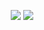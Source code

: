 <p align="center">
  <img src="https://github-readme-stats.vercel.app/api?username=0xSoEasY&theme=calm&show_icons=true&hide_border=true">
  <img src="https://github-readme-stats.vercel.app/api/top-langs/?username=0xSoEasY&theme=calm&layout=compact&hide_border=true&langs_count=8&hide=html,css,blade,makefile,batchfile,shell)">
</p>

